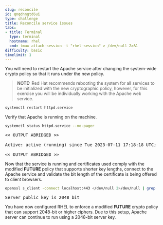 ```yaml
---
slug: reconcile
id: qnqdnngtd6ui
type: challenge
title: Reconcile service issues
tabs:
- title: Terminal
  type: terminal
  hostname: rhel
  cmd: tmux attach-session -t "rhel-session" > /dev/null 2>&1
difficulty: basic
timelimit: 1
---
```


You will need to restart the Apache service after changing the system-wide
crypto policy so that it runs under the new policy.

> **NOTE:** Red Hat recommends rebooting the system for all services to be
initialized with the new cryptographic policy, however, for this exercise you
will be individually working with the Apache web service.

```bash
systemctl restart httpd.service
```

Verify that Apache is running on the machine.

```bash
systemctl status httpd.service --no-pager
```

<pre class="file">
<< OUTPUT ABRIDGED >>

Active: active (running) since Tue 2023-07-11 17:18:18 UTC; 3s ago

<< OUTPUT ABRIDGED >>
</pre>

Now that the service is running and certificates used comply with the modified **FUTURE** policy
that supports shorter key lengths, connect to the Apache service and validate the bit length of
the certificate is being offered to client browsers.

```bash
openssl s_client -connect localhost:443 </dev/null 2>/dev/null | grep '^Server public key'
```

<pre class="file">
Server public key is 2048 bit
</pre>

You have now configured RHEL to enforce a modified **FUTURE** crypto policy that can support 2048-bit or higher
ciphers. Due to this setup, Apache server can continue to run using a 2048-bit server key.
